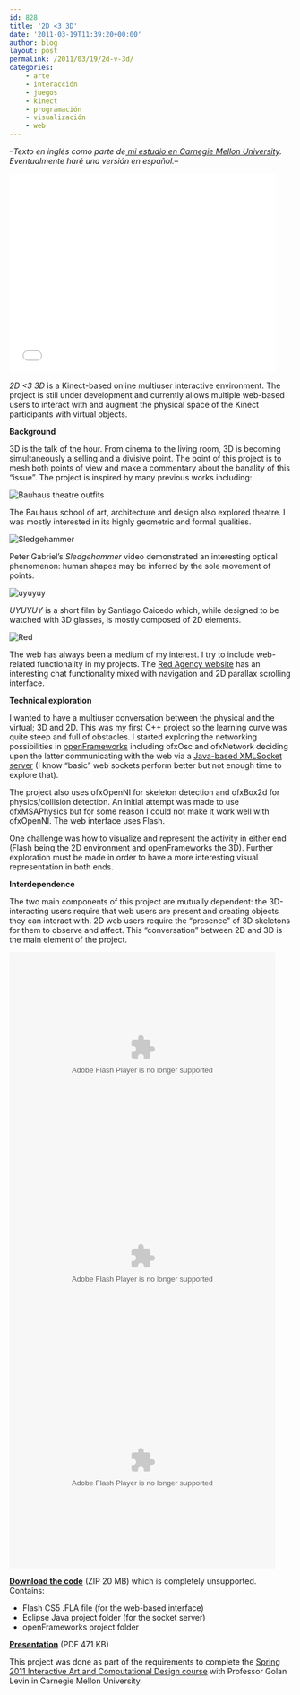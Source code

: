 ```yaml
---
id: 828
title: '2D <3 3D'
date: '2011-03-19T11:39:20+00:00'
author: blog
layout: post
permalink: /2011/03/19/2d-v-3d/
categories:
    - arte
    - interacción
    - juegos
    - kinect
    - programación
    - visualización
    - web
---
```


*–Texto en inglés como parte de[ mi estudio en Carnegie Mellon University](http://www.hcii.cmu.edu). Eventualmente haré una versión en español.–*

<iframe frameborder="0" height="356" loading="lazy" src="//player.vimeo.com/video/20320187?title=0&byline=0&portrait=0&color=80ceff" width="475"></iframe>

*2D &lt;3 3D* is a Kinect-based online multiuser interactive environment. The project is still under development and currently allows multiple web-based users to interact with and augment the physical space of the Kinect participants with virtual objects.

**Background**

3D is the talk of the hour. From cinema to the living room, 3D is becoming simultaneously a selling and a divisive point. The point of this project is to mesh both points of view and make a commentary about the banality of this “issue”. The project is inspired by many previous works including:

![](//i.imgur.com/wvtfVlX.jpg "Bauhaus theatre outfits")

The Bauhaus school of art, architecture and design also explored theatre. I was mostly interested in its highly geometric and formal qualities.

![](//i.imgur.com/ASq8K1f.jpg "Sledgehammer")

Peter Gabriel’s *Sledgehammer* video demonstrated an interesting optical phenomenon: human shapes may be inferred by the sole movement of points.

![](//i.imgur.com/Q0tIZis.jpg "uyuyuy")

*UYUYUY* is a short film by Santiago Caicedo which, while designed to be watched with 3D glasses, is mostly composed of 2D elements.

![](//i.imgur.com/wtLiLKP.jpg "Red")

The web has always been a medium of my interest. I try to include web-related functionality in my projects. The [Red Agency website](http://www.ff0000.com/) has an interesting chat functionality mixed with navigation and 2D parallax scrolling interface.

**Technical exploration**

I wanted to have a multiuser conversation between the physical and the virtual; 3D and 2D. This was my first C++ project so the learning curve was quite steep and full of obstacles. I started exploring the networking possibilities in [openFrameworks](http://openframeworks.cc/) including ofxOsc and ofxNetwork deciding upon the latter communicating with the web via a [Java-based XMLSocket server](http://www.giantflyingsaucer.com/blog/?p=205) (I know “basic” web sockets perform better but not enough time to explore that).

The project also uses ofxOpenNI for skeleton detection and ofxBox2d for physics/collision detection. An initial attempt was made to use ofxMSAPhysics but for some reason I could not make it work well with ofxOpenNI. The web interface uses Flash.

One challenge was how to visualize and represent the activity in either end (Flash being the 2D environment and openFrameworks the 3D). Further exploration must be made in order to have a more interesting visual representation in both ends.

**Interdependence**

The two main components of this project are mutually dependent: the 3D-interacting users require that web users are present and creating objects they can interact with. 2D web users require the “presence” of 3D skeletons for them to observe and affect. This “conversation” between 2D and 3D is the main element of the project.

<embed allowfullscreen="true" bgcolor="#000000" flashvars="intl_lang=en-us&photo_secret=127bd54a1f&photo_id=5466749473" height="373" src="//www.flickr.com/apps/video/stewart.swf?v=71377" type="application/x-shockwave-flash" width="475">

<embed allowfullscreen="true" bgcolor="#000000" flashvars="intl_lang=en-us&photo_secret=d85d89c0a1&photo_id=5467690556" height="373" src="//www.flickr.com/apps/video/stewart.swf?v=71377" type="application/x-shockwave-flash" width="475">

<embed allowfullscreen="true" bgcolor="#000000" flashvars="intl_lang=en-us&photo_secret=6cab811431&photo_id=5469179613" height="354" src="//www.flickr.com/apps/video/stewart.swf?v=71377" type="application/x-shockwave-flash" width="475">

[**Download the code**](/lab/2v3/2D%20%3C3%203D.zip) (ZIP 20 MB) which is completely unsupported. Contains:

- Flash CS5 .FLA file (for the web-based interface)
- Eclipse Java project folder (for the socket server)
- openFrameworks project folder

[**Presentation**](http://golancourses.net/2011spring/wp-content/uploads/a3-preso.pdf) (PDF 471 KB)

This project was done as part of the requirements to complete the [Spring 2011 Interactive Art and Computational Design course](http://golancourses.net/2011spring/) with Professor Golan Levin in Carnegie Mellon University.